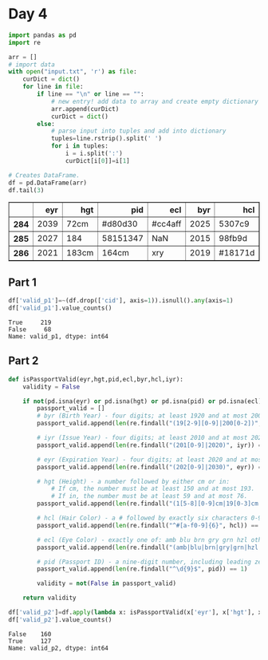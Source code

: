 # Day 4


```python
import pandas as pd 
import re

arr = []
# import data
with open("input.txt", 'r') as file:
    curDict = dict()
    for line in file:
        if line == "\n" or line == "":
            # new entry! add data to array and create empty dictionary
            arr.append(curDict)
            curDict = dict()
        else:
            # parse input into tuples and add into dictionary
            tuples=line.rstrip().split(' ')
            for i in tuples:
                i = i.split(':')
                curDict[i[0]]=i[1]

# Creates DataFrame. 
df = pd.DataFrame(arr) 
df.tail(3)
```




<div>
<style scoped>
    .dataframe tbody tr th:only-of-type {
        vertical-align: middle;
    }

    .dataframe tbody tr th {
        vertical-align: top;
    }

    .dataframe thead th {
        text-align: right;
    }
</style>
<table border="1" class="dataframe">
  <thead>
    <tr style="text-align: right;">
      <th></th>
      <th>eyr</th>
      <th>hgt</th>
      <th>pid</th>
      <th>ecl</th>
      <th>byr</th>
      <th>hcl</th>
      <th>iyr</th>
      <th>cid</th>
    </tr>
  </thead>
  <tbody>
    <tr>
      <th>284</th>
      <td>2039</td>
      <td>72cm</td>
      <td>#d80d30</td>
      <td>#cc4aff</td>
      <td>2025</td>
      <td>5307c9</td>
      <td>2025</td>
      <td>224</td>
    </tr>
    <tr>
      <th>285</th>
      <td>2027</td>
      <td>184</td>
      <td>58151347</td>
      <td>NaN</td>
      <td>2015</td>
      <td>98fb9d</td>
      <td>2029</td>
      <td>NaN</td>
    </tr>
    <tr>
      <th>286</th>
      <td>2021</td>
      <td>183cm</td>
      <td>164cm</td>
      <td>xry</td>
      <td>2019</td>
      <td>#18171d</td>
      <td>2013</td>
      <td>187</td>
    </tr>
  </tbody>
</table>
</div>



## Part 1


```python
df['valid_p1']=~(df.drop(['cid'], axis=1)).isnull().any(axis=1)
df['valid_p1'].value_counts()
```




    True     219
    False     68
    Name: valid_p1, dtype: int64



## Part 2


```python
def isPassportValid(eyr,hgt,pid,ecl,byr,hcl,iyr):
    validity = False

    if not(pd.isna(eyr) or pd.isna(hgt) or pd.isna(pid) or pd.isna(ecl) or pd.isna(byr) or pd.isna(hcl) or pd.isna(iyr)):
        passport_valid = []
        # byr (Birth Year) - four digits; at least 1920 and at most 2002.
        passport_valid.append(len(re.findall("(19[2-9][0-9]|200[0-2])", byr)) == 1)

        # iyr (Issue Year) - four digits; at least 2010 and at most 2020.
        passport_valid.append(len(re.findall("(201[0-9]|2020)", iyr)) == 1)

        # eyr (Expiration Year) - four digits; at least 2020 and at most 2030.
        passport_valid.append(len(re.findall("(202[0-9]|2030)", eyr)) == 1)

        # hgt (Height) - a number followed by either cm or in:
            # If cm, the number must be at least 150 and at most 193.
            # If in, the number must be at least 59 and at most 76.
        passport_valid.append(len(re.findall("(1[5-8][0-9]cm|19[0-3]cm|59in|6[0-9]in|7[0-6]in)", hgt)) == 1)

        # hcl (Hair Color) - a # followed by exactly six characters 0-9 or a-f.
        passport_valid.append(len(re.findall("^#[a-f0-9]{6}", hcl)) == 1)

        # ecl (Eye Color) - exactly one of: amb blu brn gry grn hzl oth.
        passport_valid.append(len(re.findall("(amb|blu|brn|gry|grn|hzl|oth)", ecl)) == 1)

        # pid (Passport ID) - a nine-digit number, including leading zeroes.
        passport_valid.append(len(re.findall("^\d{9}$", pid)) == 1)

        validity = not(False in passport_valid)

    return validity
```


```python
df['valid_p2']=df.apply(lambda x: isPassportValid(x['eyr'], x['hgt'], x['pid'], x['ecl'], x['byr'], x['hcl'], x['iyr']), axis=1)
df['valid_p2'].value_counts()
```




    False    160
    True     127
    Name: valid_p2, dtype: int64


